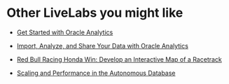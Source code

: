 # Other LiveLabs you might like

- [Get Started with Oracle Analytics](https://livelabs.oracle.com/pls/apex/f?p=133:180:28267649090651::::wid:3575)

- [Import, Analyze, and Share Your Data with Oracle Analytics](https://livelabs.oracle.com/pls/apex/f?p=133:180:28267649090651::::wid:3592)

- [Red Bull Racing Honda Win: Develop an Interactive Map of a Racetrack](https://livelabs.oracle.com/pls/apex/r/dbpm/livelabs/view-workshop?wid=896)

- [Scaling and Performance in the Autonomous Database](https://livelabs.oracle.com/pls/apex/dbpm/r/livelabs/view-workshop?wid=608)
